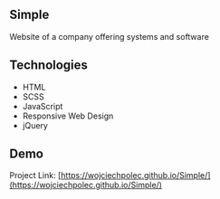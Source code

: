 ## Simple

Website of a company offering systems and software

## Technologies

* HTML
* SCSS
* JavaScript
* Responsive Web Design
* jQuery

## Demo

Project Link: [https://wojciechpolec.github.io/Simple/](https://wojciechpolec.github.io/Simple/)
